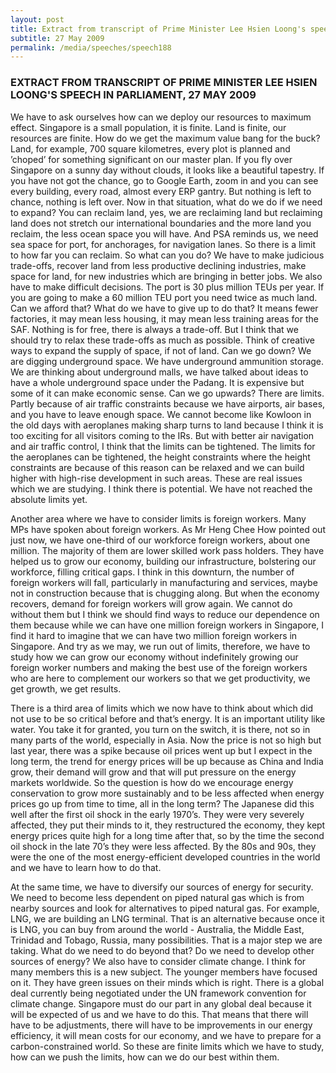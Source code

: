 ```yaml
---
layout: post
title: Extract from transcript of Prime Minister Lee Hsien Loong's speech in Parliament, 27 May 2009
subtitle: 27 May 2009
permalink: /media/speeches/speech188
---
```


### EXTRACT FROM TRANSCRIPT OF PRIME MINISTER LEE HSIEN LOONG'S SPEECH IN PARLIAMENT, 27 MAY 2009

We have to ask ourselves how can we deploy our resources to maximum effect. Singapore is a small population, it is finite. Land is finite, our resources are finite. How do we get the maximum value bang for the buck? Land, for example, 700 square kilometres, every plot is planned and ’choped’ for something significant on our master plan. If you fly over Singapore on a sunny day without clouds, it looks like a beautiful tapestry. If you have not got the chance, go to Google Earth, zoom in and you can see every building, every road, almost every ERP gantry. But nothing is left to chance, nothing is left over. Now in that situation, what do we do if we need to expand? You can reclaim land, yes, we are reclaiming land but reclaiming land does not stretch our international boundaries and the more land you reclaim, the less ocean space you will have. And PSA reminds us, we need sea space for port, for anchorages, for navigation lanes. So there is a limit to how far you can reclaim. So what can you do? We have to make judicious trade-offs, recover land from less productive declining industries, make space for land, for new industries which are bringing in better jobs. We also have to make difficult decisions. The port is 30 plus million TEUs per year. If you are going to make a 60 million TEU port you need twice as much land. Can we afford that? What do we have to give up to do that? It means fewer factories, it may mean less housing, it may mean less training areas for the SAF. Nothing is for free, there is always a trade-off. But I think that we should try to relax these trade-offs as much as possible. Think of creative ways to expand the supply of space, if not of land. Can we go down? We are digging underground space. We have underground ammunition storage. We are thinking about underground malls, we have talked about ideas to have a whole underground space under the Padang. It is expensive but some of it can make economic sense. Can we go upwards? There are limits. Partly because of air traffic constraints because we have airports, air bases, and you have to leave enough space. We cannot become like Kowloon in the old days with aeroplanes making sharp turns to land because I think it is too exciting for all visitors coming to the IRs. But with better air navigation and air traffic control, I think that the limits can be tightened. The limits for the aeroplanes can be tightened, the height constraints where the height constraints are because of this reason can be relaxed and we can build higher with high-rise development in such areas. These are real issues which we are studying. I think there is potential. We have not reached the absolute limits yet.

Another area where we have to consider limits is foreign workers. Many MPs have spoken about foreign workers. As Mr Heng Chee How pointed out just now, we have one-third of our workforce foreign workers, about one million. The majority of them are lower skilled work pass holders. They have helped us to grow our economy, building our infrastructure, bolstering our workforce, filling critical gaps. I think in this downturn, the number of foreign workers will fall, particularly in manufacturing and services, maybe not in construction because that is chugging along. But when the economy recovers, demand for foreign workers will grow again. We cannot do without them but I think we should find ways to reduce our dependence on them because while we can have one million foreign workers in Singapore, I find it hard to imagine that we can have two million foreign workers in Singapore. And try as we may, we run out of limits, therefore, we have to study how we can grow our economy without indefinitely growing our foreign worker numbers and making the best use of the foreign workers who are here to complement our workers so that we get productivity, we get growth, we get results.

There is a third area of limits which we now have to think about which did not use to be so critical before and that’s energy. It is an important utility like water. You take it for granted, you turn on the switch, it is there, not so in many parts of the world, especially in Asia. Now the price is not so high but last year, there was a spike because oil prices went up but I expect in the long term, the trend for energy prices will be up because as China and India grow, their demand will grow and that will put pressure on the energy markets worldwide. So the question is how do we encourage energy conservation to grow more sustainably and to be less affected when energy prices go up from time to time, all in the long term? The Japanese did this well after the first oil shock in the early 1970’s. They were very severely affected, they put their minds to it, they restructured the economy, they kept energy prices quite high for a long time after that, so by the time the second oil shock in the late 70’s they were less affected. By the 80s and 90s, they were the one of the most energy-efficient developed countries in the world and we have to learn how to do that.

At the same time, we have to diversify our sources of energy for security. We need to become less dependent on piped natural gas which is from nearby sources and look for alternatives to piped natural gas. For example, LNG, we are building an LNG terminal. That is an alternative because once it is LNG, you can buy from around the world - Australia, the Middle East, Trinidad and Tobago, Russia, many possibilities. That is a major step we are taking. What do we need to do beyond that? Do we need to develop other sources of energy? We also have to consider climate change. I think for many members this is a new subject. The younger members have focused on it. They have green issues on their minds which is right. There is a global deal currently being negotiated under the UN framework convention for climate change. Singapore must do our part in any global deal because it will be expected of us and we have to do this. That means that there will have to be adjustments, there will have to be improvements in our energy efficiency, it will mean costs for our economy, and we have to prepare for a carbon-constrained world. So these are finite limits which we have to study, how can we push the limits, how can we do our best within them.